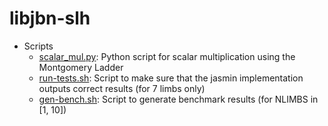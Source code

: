 # libjbn-slh

- Scripts
    - [scalar_mul.py](scripts/scalar_mul.py): Python script for scalar multiplication using the Montgomery Ladder
    - [run-tests.sh](scripts/run_tests.sh): Script to make sure that the jasmin implementation outputs correct results (for 7 limbs only)
    - [gen-bench.sh](scripts/gen-bench.sh): Script to generate benchmark results (for NLIMBS in [1, 10])